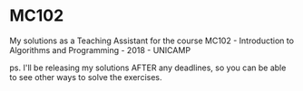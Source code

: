 # MC102
My solutions as a Teaching Assistant for the course MC102 - Introduction to Algorithms and Programming - 2018 - UNICAMP

ps. I'll be releasing my solutions AFTER any deadlines, so you can be able to see other ways to solve the exercises.
